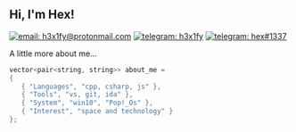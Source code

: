 <div>
 
<h2> Hi, I'm Hex!</h2> 
 
[![email: h3x1fy@protonmail.com](https://img.shields.io/static/v1?label=Email&message=%20&color=8B89CC&labelColor=8B89CC&logoColor=FFF&style=for-the-badge&logo=protonmail)](mailto:h3x1fy@protonmail.com)
[![telegram: h3x1fy](https://img.shields.io/static/v1?label=Telegram&message=%20&color=2CA5E0&labelColor=2CA5E0&logoColor=FFF&style=for-the-badge&logo=telegram)](https://t.me/h3x1fy)
[![telegram: hex#1337](https://img.shields.io/static/v1?label=hex&message=%20&color=36393F&labelColor=36393F&logoColor=FFF&style=for-the-badge&logo=discord)](hex#1337)

A little more about me...  

```cpp
vector<pair<string, string>> about_me = 
{
   { "Languages", "cpp, csharp, js" }, 
   { "Tools", "vs, git, ida" },
   { "System", "win10", "Pop!_Os" },
   { "Interest", "space and technology" }
};
```

</div>
